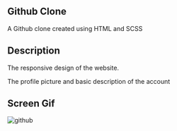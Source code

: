 
<h2>Github Clone</h2>

A Github clone created using HTML and SCSS

<h2>Description</h2>

The responsive design of the website. 

The profile picture and basic description of the account

<h2>Screen Gif</h2>

![github](https://github.com/begpan/githubClone/assets/145170180/04982221-acc0-4de4-93ad-08f3927aa20a)

